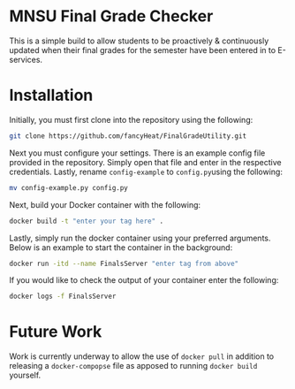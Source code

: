 
# MNSU Final Grade Checker

This is a simple build to allow students to be proactively & continuously updated when their final grades for the semester have been entered in to E-services.

# Installation

Initially, you must first clone into the repository using the following:

```bash
git clone https://github.com/fancyHeat/FinalGradeUtility.git
```
Next you must configure your settings. There is an example config file provided in the repository. Simply open that file and enter in the respective credentials. Lastly, rename ``config-example`` to ``config.py``using the following:
```bash
mv config-example.py config.py
```
Next, build your Docker container with the following:
```bash
docker build -t "enter your tag here" .
```
Lastly, simply run the docker container using your preferred arguments. Below is an example to start the container in the background:
```bash
docker run -itd --name FinalsServer "enter tag from above"
```
If you would like to check the output of your container enter the following:
```bash
docker logs -f FinalsServer
```
# Future Work
Work is currently underway to allow the use of ``docker pull``  in addition to releasing a ``docker-compopse`` file as apposed to running ``docker build`` yourself.